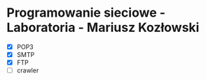 # Programowanie sieciowe - Laboratoria - Mariusz Kozłowski

- [x] POP3
- [x] SMTP
- [x] FTP
- [ ] crawler